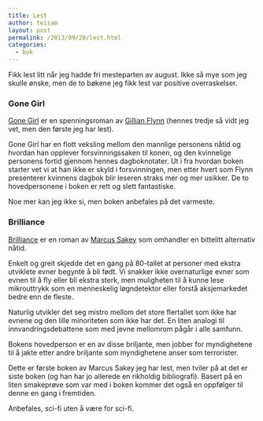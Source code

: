 ```yaml
---
title: Lest
author: teisam
layout: post
permalink: /2013/09/20/lest.html
categories:
  - bok
---
```

Fikk lest litt når jeg hadde fri mesteparten av august. Ikke så mye som jeg skulle ønske, men de to bøkene jeg fikk lest var positive overraskelser.

### Gone Girl

[Gone Girl][1] er en spenningsroman av [Gillian Flynn][2] (hennes tredje så vidt jeg vet, men den første jeg har lest).

Gone Girl har en flott veksling mellom den mannlige personens nåtid og hvordan han opplever forsvinningssaken til konen, og den kvinnelige personens fortid gjennom hennes dagboknotater. Ut i fra hvordan boken starter vet vi at han ikke er skyld i forsvinningen, men etter hvert som Flynn presenterer kvinnens dagbok blir leseren straks mer og mer usikker. De to hovedpersonene i boken er rett og slett fantastiske.

Noe mer kan jeg ikke si, men boken anbefales på det varmeste.

### Brilliance

[Brilliance][3] er en roman av [Marcus Sakey][4] som omhandler en bittelitt alternativ nåtid.

Enkelt og greit skjedde det en gang på 80-tallet at personer med ekstra utviklete evner begynte å bli født. Vi snakker ikke overnaturlige evner som evnen til å fly eller bli ekstra sterk, men muligheten til å kunne lese mikrouttrykk som en menneskelig løgndetektor eller forstå aksjemarkedet bedre enn de fleste.

Naturlig utvikler det seg mistro mellom det store flertallet som ikke har evnene og den lille minoriteten som ikke har det. En liten analogi til innvandringsdebattene som med jevne mellomrom pågår i alle samfunn.

Bokens hovedperson er en av disse briljante, men jobber for myndighetene til å jakte etter andre briljante som myndighetene anser som terrorister.

Dette er første boken av Marcus Sakey jeg har lest, men tviler på at det er siste boken (og han har jo allerede en rikholdig bibliografi). Basert på en liten smakeprøve som var med i boken kommer det også en oppfølger til denne en gang i fremtiden.

Anbefales, sci-fi uten å være for sci-fi.

 [1]: http://www.amazon.com/Gone-Girl-ebook/dp/B007ZXK08C/ref=sr_1_1?ie=UTF8&qid=1379687655&sr=8-1&keywords=gone+girl
 [2]: http://en.wikipedia.org/wiki/Gillian_Flynn
 [3]: http://www.amazon.com/Brilliance-ebook/dp/B00AESRRQS/ref=sr_1_1?ie=UTF8&qid=1379687578&sr=8-1&keywords=brilliance
 [4]: http://en.wikipedia.org/wiki/Marcus_Sakey